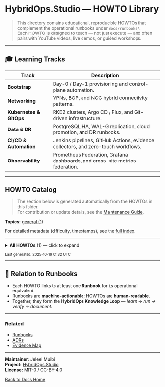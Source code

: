 # HybridOps.Studio — HOWTO Library

> This directory contains educational, reproducible HOWTOs that complement the operational runbooks under `docs/runbooks/`.  
> Each HOWTO is designed to teach — not just execute — and often pairs with YouTube videos, live demos, or guided workshops.

---

## 🎓 Learning Tracks

| Track | Description |
|--------|--------------|
| **Bootstrap** | Day-0 / Day-1 provisioning and control-plane automation. |
| **Networking** | VPNs, BGP, and NCC hybrid connectivity patterns. |
| **Kubernetes & GitOps** | RKE2 clusters, Argo CD / Flux, and Git-driven infrastructure. |
| **Data & DR** | PostgreSQL HA, WAL-G replication, cloud promotion, and DR runbooks. |
| **CI/CD & Automation** | Jenkins pipelines, GitHub Actions, evidence collectors, and zero-touch workflows. |
| **Observability** | Prometheus Federation, Grafana dashboards, and cross-site metrics federation. |

---

## HOWTO Catalog

> The section below is generated automatically from the HOWTOs in this folder.  
> For contribution or update details, see the [Maintenance Guide](../maintenance.md#howto-index-generation).

<!-- HOWTO:INDEX START -->
**Topics:** [general (1)](./by-topic/general.md)

For detailed metadata (difficulty, timestamps), see the [full index](./000-INDEX.md).


---

<details>
  <summary><strong>All HOWTOs</strong> (1) — click to expand</summary>

- [ctrl-01 Provisioner (Day-0 → Day-1 on Proxmox)](./HOWTO_ctrl01_provisioner.md) — [YouTube Demo](https://youtu.be/YOUR_VIDEO_ID)

</details>


<sub>Last generated: 2025-10-19 01:32 UTC</sub>
<!-- HOWTO:INDEX END -->

---

## 🧭 Relation to Runbooks

- Each HOWTO links to at least one **Runbook** for its operational equivalent.  
- Runbooks are **machine-actionable**; HOWTOs are **human-readable**.  
- Together, they form the **HybridOps Knowledge Loop** — *learn → run → verify → document.*

---

### Related
- [Runbooks](../runbooks/README.md)
- [ADRs](../adr/README.md)
- [Evidence Map](../evidence_map.md)

---

**Maintainer:** Jeleel Muibi  
**Project:** [HybridOps.Studio](https://github.com/jeleel-muibi/hybridops.studio)  
**License:** MIT-0 / CC-BY-4.0  

[Back to Docs Home](../README.md)
